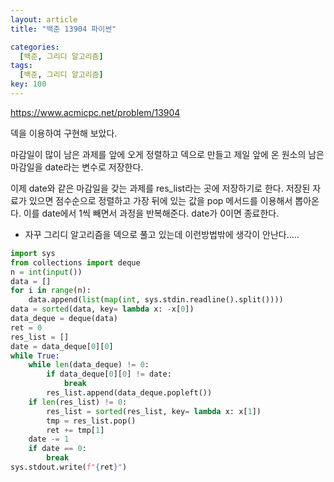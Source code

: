 ```yaml
---
layout: article
title: "백준 13904 파이썬"

categories:
  [백준, 그리디 알고리즘]
tags:
  [백준, 그리디 알고리즘]
key: 100
---
```


https://www.acmicpc.net/problem/13904

덱을 이용하여 구현해 보았다.

마감일이 많이 남은 과제를 앞에 오게 정렬하고 덱으로 만들고 제일 앞에 온 원소의 남은 마감일을 date라는 변수로 저장한다. 

이제 date와 같은 마감일을 갖는 과제를 res_list라는 곳에 저장하기로 한다. 저장된 자료가 있으면 점수순으로 정렬하고 가장 뒤에 있는 값을 pop 메서드를 이용해서 뽑아온다. 이를 date에서 1씩 빼면서 과정을 반복해준다. date가 0이면 종료한다. 

- 자꾸 그리디 알고리즘을 덱으로 풀고 있는데 이런방법밖에 생각이 안난다.....

``` python
import sys
from collections import deque
n = int(input())
data = []
for i in range(n):
    data.append(list(map(int, sys.stdin.readline().split())))
data = sorted(data, key= lambda x: -x[0])
data_deque = deque(data)
ret = 0
res_list = []
date = data_deque[0][0]
while True:
    while len(data_deque) != 0:
        if data_deque[0][0] != date:
            break
        res_list.append(data_deque.popleft())
    if len(res_list) != 0:
        res_list = sorted(res_list, key= lambda x: x[1])
        tmp = res_list.pop()
        ret += tmp[1]
    date -= 1
    if date == 0:
        break
sys.stdout.write(f"{ret}")
```